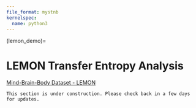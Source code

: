 ```yaml
---
file_format: mystnb
kernelspec:
  name: python3
---
```


(lemon_demo)=
# LEMON Transfer Entropy Analysis


[Mind-Brain-Body Dataset - LEMON](https://fcon_1000.projects.nitrc.org/indi/retro/MPI_LEMON.html)



```{warning}
This section is under construction. Please check back in a few days for updates.
```
